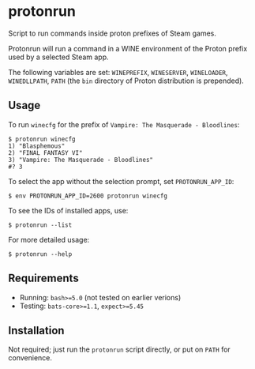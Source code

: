 # protonrun

Script to run commands inside proton prefixes of Steam games.

Protonrun will run a command in a WINE environment of the Proton prefix used by
a selected Steam app.

The following variables are set: `WINEPREFIX`, `WINESERVER`, `WINELOADER`,
`WINEDLLPATH`, `PATH` (the `bin` directory of Proton distribution is
prepended).

## Usage

To run `winecfg` for the prefix of `Vampire: The Masquerade - Bloodlines`:

```
$ protonrun winecfg
1) "Blasphemous"
2) "FINAL FANTASY VI"
3) "Vampire: The Masquerade - Bloodlines"
#? 3
```

To select the app without the selection prompt, set `PROTONRUN_APP_ID`:

```
$ env PROTONRUN_APP_ID=2600 protonrun winecfg
```

To see the IDs of installed apps, use:

```
$ protonrun --list
```

For more detailed usage:

```
$ protonrun --help
```

## Requirements

- Running: `bash>=5.0` (not tested on earlier verions)
- Testing: `bats-core>=1.1`, `expect>=5.45`

## Installation

Not required; just run the `protonrun` script directly, or put on `PATH` for
convenience.
